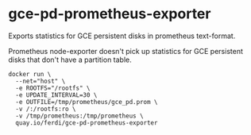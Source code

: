 # gce-pd-prometheus-exporter

Exports statistics for GCE persistent disks in prometheus text-format.

Prometheus node-exporter doesn't pick up statistics for GCE persistent disks that don't have a partition table.

```
docker run \
  --net="host" \
  -e ROOTFS="/rootfs" \
  -e UPDATE_INTERVAL=30 \
  -e OUTFILE=/tmp/prometheus/gce_pd.prom \
  -v /:/rootfs:ro \
  -v /tmp/prometheus:/tmp/prometheus \
  quay.io/ferdi/gce-pd-prometheus-exporter
```